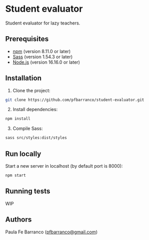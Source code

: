 # Student evaluator
Student evaluator for lazy teachers.

## Prerequisites

- [npm](https://www.npmjs.com/) (version 8.11.0 or later)
- [Sass](https://sass-lang.com/) (version 1.54.3 or later)
- [Node.js](https://nodejs.org/es/) (version 16.16.0 or later)

## Installation


1. Clone the project:
```bash
git clone https://github.com/pfbarranco/student-evaluator.git
```

2. Install dependencies:
```bash
npm install
```

3. Compile Sass:
```bash
sass src/styles:dist/styles
```

## Run locally

Start a new server in localhost (by default port is 8000):
```bash
npm start
```

## Running tests

WIP

## Authors

Paula Fe Barranco (pfbarranco@gmail.com)
